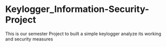 # Keylogger_Information-Security-Project
This is our semester Project to built a simple keylogger analyze its working and security measures
